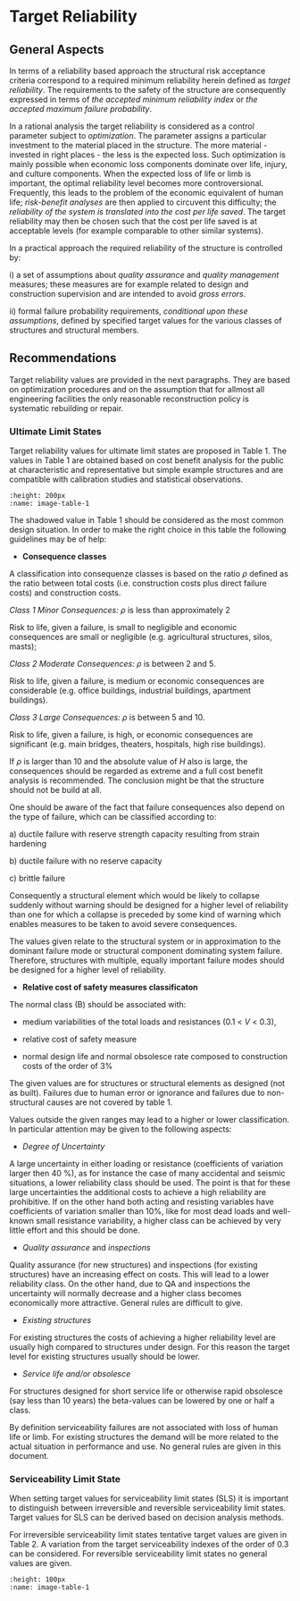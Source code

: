 # Target Reliability

## General Aspects

 In terms of a reliability based approach the structural risk
 acceptance criteria correspond to a required minimum reliability
 herein defined as *target reliability*. The requirements to the safety
 of the structure are consequently expressed in terms of *the accepted
 minimum reliability index* or *the accepted maximum failure
 probability*.

 In a rational analysis the target reliability is considered as a
 control parameter subject to *optimization*. The parameter assigns a
 particular investment to the material placed in the structure. The
 more material - invested in right places - the less is the expected
 loss. Such optimization is mainly possible when economic loss
 components dominate over life, injury, and culture components. When
 the expected loss of life or limb is important, the optimal
 reliability level becomes more controversional. Frequently, this leads
 to the problem of the economic equivalent of human life; *risk-benefit
 analyses* are then applied to circuvent this difficulty; the
 *reliability of the system is translated into the cost per life
 saved*. The target reliability may then be chosen such that the cost
 per life saved is at acceptable levels (for example comparable to
 other similar systems).

 In a practical approach the required reliability of the structure is
 controlled by:

i)  a set of assumptions about *quality assurance* and *quality
    management* measures; these measures are for example related to
    design and construction supervision and are intended to avoid *gross
    errors*.

ii) formal failure probability requirements, *conditional upon these
    assumptions*, defined by specified target values for the various
    classes of structures and structural members.

## Recommendations

 Target reliability values are provided in the next paragraphs. They
 are based on optimization procedures and on the assumption that for
 allmost all engineering facilities the only reasonable reconstruction
 policy is systematic rebuilding or repair.

### Ultimate Limit States

 Target reliability values for ultimate limit states are proposed in
 Table 1. The values in Table 1 are obtained based on cost benefit
 analysis for the public at characteristic and representative 
 but simple example structures and are compatible with calibration
 studies and statistical observations.

```{image} images/table-1.png
:height: 200px
:name: image-table-1
```

The shadowed value in Table 1 should be considered as the most common
 design situation. In order to make the right choice in this table the
 following guidelines may be of help:

-   **Consequence classes**

 A classification into consequenze classes is based on the ratio $\rho$
 defined as the ratio between total costs (i.e. construction costs plus
 direct failure costs) and construction costs.

 _Class 1 Minor Consequences:_ $\rho$ is less than approximately 2

 Risk to life, given a failure, is small to negligible and economic
 consequences are small or negligible (e.g. agricultural structures,
 silos, masts);

 _Class 2 Moderate Consequences:_ $\rho$ is between 2 and 5.

 Risk to life, given a failure, is medium or economic consequences are
 considerable (e.g. office buildings, industrial buildings, apartment
 buildings).

 _Class 3 Large Consequences:_ $\rho$ is between 5 and 10.

 Risk to life, given a failure, is high, or economic consequences are
 significant (e.g. main bridges, theaters, hospitals, high rise
 buildings).

 If $\rho$ is larger than 10 and the absolute value of *H* also is large,
 the consequences should be regarded as extreme and a full cost benefit
 analysis is recommended. The conclusion might be that the structure
 should not be build at all.

 One should be aware of the fact that failure consequences also depend
 on the type of failure, which can be classified according to:

a)  ductile failure with reserve strength capacity resulting from strain
    hardening

b)  ductile failure with no reserve capacity

c)  brittle failure

 Consequently a structural element which would be likely to collapse
 suddenly without warning should be designed for a higher level of
 reliability than one for which a collapse is preceded by some kind of
 warning which enables measures to be taken to avoid severe
 consequences.

 The values given relate to the structural system or in approximation
 to the dominant failure mode or structural component dominating system
 failure. Therefore, structures with multiple, equally important
 failure modes should be designed for a higher level of reliability.

-   **Relative cost of safety measures classificaton**

 The normal class (B) should be associated with:

-   medium variabilities of the total loads and resistances (0.1 \< *V*
    \< 0.3),

-   relative cost of safety measure

-   normal design life and normal obsolesce rate composed to
    construction costs of the order of 3%

 The given values are for structures or structural elements as designed
 (not as built). Failures due to human error or ignorance and failures
 due to non-structural causes are not covered by table 1.

 Values outside the given ranges may lead to a higher or lower
 classification. In particular attention may be given to the following
 aspects:

-   *Degree of Uncertainty*

 A large uncertainty in either loading or resistance (coefficients of
 variation larger then 40 %), as for instance the case of many
 accidental and seismic situations, a lower reliability class should be
 used. The point is that for these large uncertainties the additional
 costs to achieve a high reliability are prohibitive. If on the other
 hand both acting and resisting variables have coefficients of
 variation smaller than 10%, like for most dead loads and well-known
 small resistance variability, a higher class can be achieved by very
 little effort and this should be done.

-   *Quality assurance* and *inspections*

 Quality assurance (for new structures) and inspections (for existing
 structures) have an increasing effect on costs. This will lead to a
 lower reliability class. On the other hand, due to QA and inspections
 the uncertainty will normally decrease and a higher class becomes
 economically more attractive. General rules are difficult to give.

-   *Existing structures*

 For existing structures the costs of achieving a higher reliability
 level are usually high compared to structures under design. For this
 reason the target level for existing structures usually should be
 lower.

-   *Service life and/or obsolesce*

 For structures designed for short service life or otherwise rapid
 obsolesce (say less than 10 years) the beta-values can be lowered by
 one or half a class.

 By definition serviceability failures are not associated with loss of
 human life or limb. For existing structures the demand will be more
 related to the actual situation in performance and use. No general
 rules are given in this document.

### Serviceability Limit State

 When setting target values for serviceability limit states (SLS) it is
 important to distinguish between irreversible and reversible
 serviceability limit states. Target values for SLS can be derived
 based on decision analysis methods.

 For irreversible serviceability limit states tentative target values
 are given in Table 2. A variation from the target serviceability
 indexes of the order of 0.3 can be considered. For reversible
 serviceability limit states no general values are given.

```{image} images/table-2.png
:height: 100px
:name: image-table-1
```

